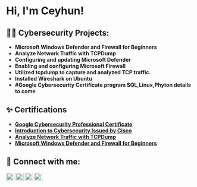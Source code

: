 <h1>Hi, I'm Ceyhun! </h1>

<h2>👨‍💻 Cybersecurity Projects:</h2>

- <b>Microsoft Windows Defender and Firewall for Beginners</b>
- <b>Analyze Network Traffic with TCPDump</b>
- <b>Configuring and updating Microsoft Defender</b>
- <b>Enabling and configuring Microsoft Firewall</b>
- <b>Utilized tcpdump to capture and analyzed TCP traffic.<b>
- <b>Installed Wireshark on Ubuntu</b>
- #Google Cybersecurity Certificate program SQL,Linux,Phyton details to come


<h2>✨ Certifications</h2>

- [Google Cybersecurity Professional Certificate](https://coursera.org/share/9a4dcf02a092bc1037265ef7cb20fce2)
- [Introduction to Cybersecurity
Issued by Cisco](https://www.credly.com/badges/3222a86c-d176-40d8-b332-faded9402e7d/public_url)
- [Analyze Network Traffic with TCPDump](https://coursera.org/share/33e01059d6286125e2c17dfafd4cd7cb)
- [Microsoft Windows Defender and Firewall for Beginners](https://coursera.org/share/49802f90cbfd45acff9c64868bca3cc5)


<h2> 💬 Connect with me:</h2>

[<img align="left" alt="JoshMadakor | YouTube" width="22px" src="https://cdn.jsdelivr.net/npm/simple-icons@v3/icons/youtube.svg" />][youtube]
[<img align="left" alt="JoshMadakor | Twitter" width="22px" src="https://cdn.jsdelivr.net/npm/simple-icons@v3/icons/twitter.svg" />][twitter]
[<img align="left" alt="JoshMadakor | LinkedIn" width="22px" src="https://cdn.jsdelivr.net/npm/simple-icons@v3/icons/linkedin.svg" />][linkedin]
[<img align="left" alt="JoshMadakor | Instagram" width="22px" src="https://cdn.jsdelivr.net/npm/simple-icons@v3/icons/instagram.svg" />][instagram]

[twitter]: https://twitter.com/joshmadakor
[youtube]: https://www.youtube.com/c/joshmadakor
[instagram]: https://www.instagram.com/joshmadakor/
[linkedin]: https://linkedin.com/in/joshmadakor

<!--
**joshmadakor1/joshmadakor1** is a ✨ _special_ ✨ repository because its `README.md` (this file) appears on your GitHub profile.

Here are some ideas to get you started:

- 🔭 I’m currently working on ...
- 🌱 I’m currently learning ...
- 👯 I’m looking to collaborate on ...
- 🤔 I’m looking for help with ...
- 💬 Ask me about ...
- 📫 How to reach me: ...
- 😄 Pronouns: ...
- ⚡ Fun fact: ...
-->
